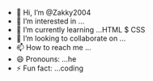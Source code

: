 - 👋 Hi, I’m @Zakky2004
- 👀 I’m interested in ...
- 🌱 I’m currently learning ...HTML $ CSS
- 💞️ I’m looking to collaborate on ...
- 📫 How to reach me ...
- 😄 Pronouns: ...he
- ⚡ Fun fact: ...coding

<!---
Zakky2004/Zakky2004 is a ✨ special ✨ repository because its `README.md` (this file) appears on your GitHub profile.
You can click the Preview link to take a look at your changes.
--->
